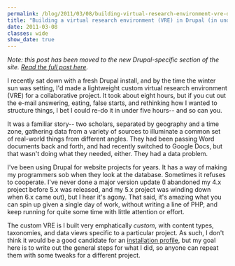 ```yaml
---
permalink: /blog/2011/03/08/building-virtual-research-environment-vre-drupal-under-5-hours/
title: "Building a virtual research environment (VRE) in Drupal (in under 5 hours)"
date: 2011-03-08
classes: wide
show_date: true
---
```

<p><em>Note: this post has been moved to the new Drupal-specific section of the site. <a href="/drupal/site-breakdowns/building-virtual-research-environment-vre-drupal-under-5-hours">Read the full post here</a>.</em></p>
<p>I recently sat down with a fresh Drupal install, and by the time the winter sun was setting, I'd made a lightweight custom virtual research environment (VRE) for a collaborative project. It took about eight hours, but if you cut out the e-mail answering, eating, false starts, and rethinking how I wanted to structure things, I bet I could re-do it in under five hours-- and so can you.</p>
<p>It was a familiar story-- two scholars, separated by geography and a time zone, gathering data from a variety of sources to illuminate a common set of real-world things from different angles. They had been passing Word documents back and forth, and had recently switched to Google Docs, but that wasn't doing what they needed, either. They had a data problem.</p>
<p>I've been using Drupal for website projects for years. It has a way of making my programmers sob when they look at the database. Sometimes it refuses to cooperate. I've never done a major version update (I abandoned my 4.x project before 5.x was released, and my 5.x project was winding down when 6.x came out), but I hear it's agony. That said, it's amazing what you can spin up given a single day of work, without writing a line of PHP, and keep running for quite some time with little attention or effort.</p>
<p>The custom VRE is I built very emphatically <em>custom</em>, with content types, taxonomies, and data views specific to a particular project. As such, I don't think it would be a good candidate for an <a href="http://drupal.org/project/installation%2Bprofiles">installation profile</a>, but my goal here is to write out the general steps for what I did, so anyone can repeat them with some tweaks for a different project.</p>
